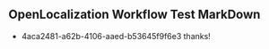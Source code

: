 ## OpenLocalization Workflow Test MarkDown
* 4aca2481-a62b-4106-aaed-b53645f9f6e3 thanks!

<!--HONumber=Aug16_HO4-->


